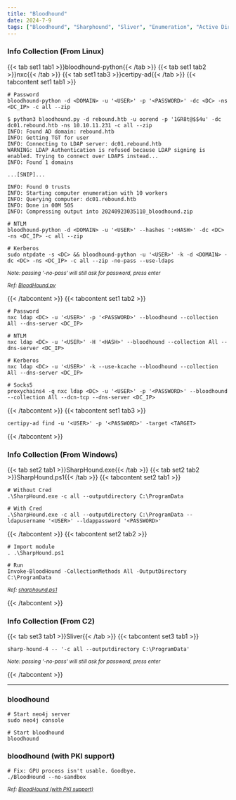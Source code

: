 ```yaml
---
title: "Bloodhound"
date: 2024-7-9
tags: ["Bloodhound", "Sharphound", "Sliver", "Enumeration", "Active Directory", "Windows", "Neo4J"]
---
```


### Info Collection (From Linux)

{{< tab set1 tab1 >}}bloodhound-python{{< /tab >}}
{{< tab set1 tab2 >}}nxc{{< /tab >}}
{{< tab set1 tab3 >}}certipy-ad{{< /tab >}}
{{< tabcontent set1 tab1 >}}

```console
# Password
bloodhound-python -d <DOMAIN> -u '<USER>' -p '<PASSWORD>' -dc <DC> -ns <DC_IP> -c all --zip
```

```console {class="sample-code"}
$ python3 bloodhound.py -d rebound.htb -u oorend -p '1GR8t@$$4u' -dc dc01.rebound.htb -ns 10.10.11.231 -c all --zip 
INFO: Found AD domain: rebound.htb
INFO: Getting TGT for user
INFO: Connecting to LDAP server: dc01.rebound.htb
WARNING: LDAP Authentication is refused because LDAP signing is enabled. Trying to connect over LDAPS instead...
INFO: Found 1 domains

...[SNIP]...

INFO: Found 0 trusts
INFO: Starting computer enumeration with 10 workers
INFO: Querying computer: dc01.rebound.htb
INFO: Done in 00M 50S
INFO: Compressing output into 20240923035110_bloodhound.zip
```

```console
# NTLM
bloodhound-python -d <DOMAIN> -u '<USER>' --hashes ':<HASH>' -dc <DC> -ns <DC_IP> -c all --zip
```

```console
# Kerberos
sudo ntpdate -s <DC> && bloodhound-python -u '<USER>' -k -d <DOMAIN> -dc <DC> -ns <DC_IP> -c all --zip -no-pass --use-ldaps
```

<small>*Note: passing '-no-pass' will still ask for password, press enter*</small>

<small>*Ref: [BloodHound.py](https://github.com/dirkjanm/BloodHound.py)*</small>

{{< /tabcontent >}}
{{< tabcontent set1 tab2 >}}

```console
# Password
nxc ldap <DC> -u '<USER>' -p '<PASSWORD>' --bloodhound --collection All --dns-server <DC_IP>
```

```console
# NTLM
nxc ldap <DC> -u '<USER>' -H '<HASH>' --bloodhound --collection All --dns-server <DC_IP>
```

```console
# Kerberos
nxc ldap <DC> -u '<USER>' -k --use-kcache --bloodhound --collection All --dns-server <DC_IP>
```

```console
# Socks5
proxychains4 -q nxc ldap <DC> -u '<USER>' -p '<PASSWORD>' --bloodhound --collection All --dcn-tcp --dns-server <DC_IP>
```

{{< /tabcontent >}}
{{< tabcontent set1 tab3 >}}

```console
certipy-ad find -u '<USER>' -p '<PASSWORD>' -target <TARGET>
```

{{< /tabcontent >}}

### Info Collection (From Windows)

{{< tab set2 tab1 >}}SharpHound.exe{{< /tab >}}
{{< tab set2 tab2 >}}SharpHound.ps1{{< /tab >}}
{{< tabcontent set2 tab1 >}}

```console
# Without Cred
.\SharpHound.exe -c all --outputdirectory C:\ProgramData
```

```console
# With Cred
.\SharpHound.exe -c all --outputdirectory C:\ProgramData --ldapusername '<USER>' --ldappassword '<PASSWORD>'
```

{{< /tabcontent >}}
{{< tabcontent set2 tab2 >}}

```console
# Import module
. .\SharpHound.ps1
```

```console
# Run
Invoke-BloodHound -CollectionMethods All -OutputDirectory C:\ProgramData
```

<small>*Ref: [sharphound.ps1](https://github.com/BloodHoundAD/BloodHound/blob/master/Collectors/SharpHound.ps1)*</small>

{{< /tabcontent >}}

### Info Collection (From C2)

{{< tab set3 tab1 >}}Sliver{{< /tab >}}
{{< tabcontent set3 tab1 >}}

```console
sharp-hound-4 -- '-c all --outputdirectory C:\ProgramData'
```

<small>*Note: passing '-no-pass' will still ask for password, press enter*</small>

{{< /tabcontent >}}

---

### bloodhound

```console
# Start neo4j server
sudo neo4j console
```

```console
# Start bloodhound
bloodhound
```

### bloodhound (with PKI support)

```console
# Fix: GPU process isn't usable. Goodbye.
./BloodHound --no-sandbox
```

<small>*Ref: [BloodHound (with PKI support)](https://github.com/ly4k/BloodHound)*</small>
